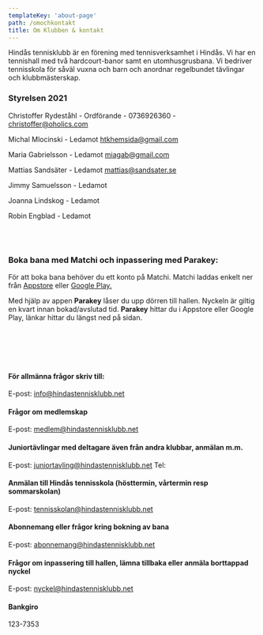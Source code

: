 ```yaml
---
templateKey: 'about-page'
path: /omochkontakt
title: Om Klubben & kontakt
---
```


Hindås tennisklubb är en förening med tennisverksamhet i Hindås. Vi har en tennishall med två hardcourt-banor samt en utomhusgrusbana. Vi bedriver tennisskola för såväl vuxna och barn och anordnar regelbundet tävlingar och klubbmästerskap.

### Styrelsen 2021

Christoffer Rydeståhl - Ordförande - 0736926360 - <a href="mailto:kristoffer@oholics.com">christoffer@oholics.com</a>

Michal Mlocinski - Ledamot <a href="mailto:htkhemsida@gmail.com">htkhemsida@gmail.com</a>

Maria Gabrielsson - Ledamot <a href="mailto:miagab@gmail.com">miagab@gmail.com</a>

Mattias Sandsäter - Ledamot <a href="mailto:mattias@sandsater.se">mattias@sandsater.se</a>

Jimmy Samuelsson - Ledamot

Joanna Lindskog - Ledamot

Robin Engblad - Ledamot

</br></br>

### Boka bana med Matchi och inpassering med Parakey:

För att boka bana behöver du ett konto på Matchi. Matchi laddas enkelt ner från <a href="https://apps.apple.com/se/app/matchi/id720782039">Appstore</a> eller <a href="https://play.google.com/store/apps/details?id=com.matchi">Google Play.</a>

Med hjälp av appen **Parakey** låser du upp dörren till hallen. Nyckeln är giltig en kvart innan bokad/avslutad tid. **Parakey** hittar du i Appstore eller Google Play, länkar hittar du längst ned på sidan.

</br></br>
</br></br>

#### För allmänna frågor skriv till:

E-post: <a href="mailto:info@hindastennisklubb.net">info@hindastennisklubb.net</a>
</br>

#### Frågor om medlemskap

E-post: <a href="mailto:medlem@hindastennisklubb.net">medlem@hindastennisklubb.net</a>
</br>

#### Juniortävlingar med deltagare även från andra klubbar, anmälan m.m.

E-post: <a href="mailto:juniortavling@hindastennisklubb.net">juniortavling@hindastennisklubb.net</a>
Tel:
</br>

#### Anmälan till Hindås tennisskola (hösttermin, vårtermin resp sommarskolan)

E-post: <a href="mailto:tennisskolan@hindastennisklubb.net">tennisskolan@hindastennisklubb.net</a>
</br>

#### Abonnemang eller frågor kring bokning av bana

E-post: <a href="mailto:abonnemang@hindastennisklubb.net">abonnemang@hindastennisklubb.net</a>
</br>

#### Frågor om inpassering till hallen, lämna tillbaka eller anmäla borttappad nyckel

E-post: <a href="mailto:nyckel@hindastennisklubb.net">nyckel@hindastennisklubb.net</a>
</br>

#### Bankgiro

123-7353
